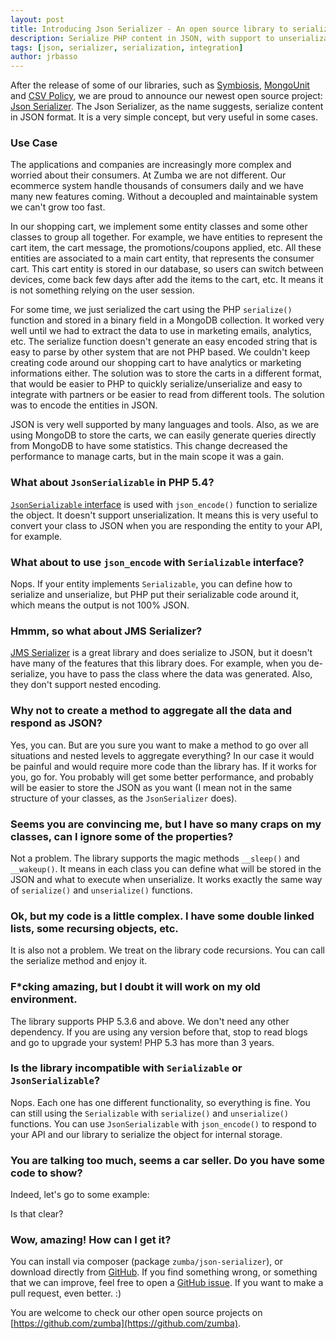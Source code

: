 ```yaml
---
layout: post
title: Introducing Json Serializer - An open source library to serialize to JSON
description: Serialize PHP content in JSON, with support to unserialization, even for objects.
tags: [json, serializer, serialization, integration]
author: jrbasso
---
```


After the release of some of our libraries, such as [Symbiosis](https://github.com/zumba/symbiosis),
[MongoUnit](https://github.com/zumba/mongounit) and [CSV Policy](https://github.com/zumba/csv-policy),
we are proud to announce our newest open source project: [Json Serializer](https://github.com/zumba/json-serializer).
The Json Serializer, as the name suggests, serialize content in JSON format. It is a very simple concept, but very
useful in some cases.

### Use Case

The applications and companies are increasingly more complex and worried about their consumers. At Zumba we are not
different. Our ecommerce system handle thousands of consumers daily and we have many new features coming. Without
a decoupled and maintainable system we can't grow too fast.

In our shopping cart, we implement some entity classes and some other classes to group all together. For example,
we have entities to represent the cart item, the cart message, the promotions/coupons applied, etc. All these entities
are associated to a main cart entity, that represents the consumer cart. This cart entity is stored in our database,
so users can switch between devices, come back few days after add the items to the cart, etc. It means it is not something
relying on the user session.

For some time, we just serialized the cart using the PHP `serialize()` function and stored in a binary field in
a MongoDB collection. It worked very well until we had to extract the data to use in marketing emails, analytics, etc.
The serialize function doesn't generate an easy encoded string that is easy to parse by other system that are not PHP
based. We couldn't keep creating code around our shopping cart to have analytics or marketing informations either. The
solution was to store the carts in a different format, that would be easier to PHP to quickly serialize/unserialize and
easy to integrate with partners or be easier to read from different tools. The solution was to encode the entities in
JSON.

JSON is very well supported by many languages and tools. Also, as we are using MongoDB to store the carts, we can easily
generate queries directly from MongoDB to have some statistics. This change decreased the performance to manage carts,
but in the main scope it was a gain.

### What about `JsonSerializable` in PHP 5.4?

[`JsonSerializable` interface](http://php.net/JsonSerializable) is used with `json_encode()` function to serialize the
object. It doesn't support unserialization. It means this is very useful to convert your class to JSON when you are
responding the entity to your API, for example.

### What about to use `json_encode` with `Serializable` interface?

Nops. If your entity implements `Serializable`, you can define how to serialize and unserialize, but PHP put their
serializable code around it, which means the output is not 100% JSON.

### Hmmm, so what about JMS Serializer?

[JMS Serializer](http://jmsyst.com/libs/serializer) is a great library and does serialize to JSON, but it doesn't have
many of the features that this library does. For example, when you de-serialize, you have to pass the class where the
data was generated. Also, they don't support nested encoding. 

### Why not to create a method to aggregate all the data and respond as JSON?

Yes, you can. But are you sure you want to make a method to go over all situations and nested levels to aggregate
everything? In our case it would be painful and would require more code than the library has. If it works for you,
go for. You probably will get some better performance, and probably will be easier to store the JSON as you want
(I mean not in the same structure of your classes, as the `JsonSerializer` does).

### Seems you are convincing me, but I have so many craps on my classes, can I ignore some of the properties?

Not a problem. The library supports the magic methods `__sleep()` and `__wakeup()`. It means in each class you can
define what will be stored in the JSON and what to execute when unserialize. It works exactly the same way of
`serialize()` and `unserialize()` functions.

### Ok, but my code is a little complex. I have some double linked lists, some recursing objects, etc.

It is also not a problem. We treat on the library code recursions. You can call the serialize method and enjoy it.

### F*cking amazing, but I doubt it will work on my old environment.

The library supports PHP 5.3.6 and above. We don't need any other dependency. If you are using any version before
that, stop to read blogs and go to upgrade your system! PHP 5.3 has more than 3 years.

### Is the library incompatible with `Serializable` or `JsonSerializable`?

Nops. Each one has one different functionality, so everything is fine. You can still using the `Serializable` with
`serialize()` and `unserialize()` functions. You can use `JsonSerializable` with `json_encode()` to respond to your
API and our library to serialize the object for internal storage.

### You are talking too much, seems a car seller. Do you have some code to show?

Indeed, let's go to some example:

<script src="https://gist.github.com/jrbasso/e0801a89bacad0262189.js?file=json_serializer.php"> </script>

Is that clear?

### Wow, amazing! How can I get it?

You can install via composer (package `zumba/json-serializer`), or download directly from [GitHub](https://github.com/zumba/json-serializer).
If you find something wrong, or something that we can improve, feel free to open a [GitHub issue](https://github.com/zumba/json-serializer/issues).
If you want to make a pull request, even better. :)

You are welcome to check our other open source projects on [https://github.com/zumba](https://github.com/zumba).
